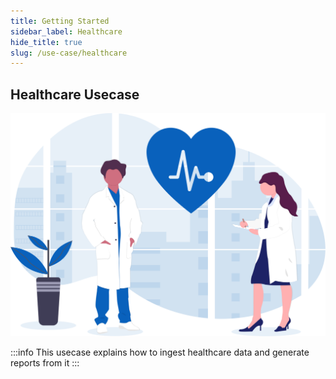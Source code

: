 ```yaml
---
title: Getting Started
sidebar_label: Healthcare
hide_title: true
slug: /use-case/healthcare
---
```


## Healthcare Usecase

![winner](./media/undraw_medicine.svg)

:::info
This usecase explains how to ingest healthcare data and generate reports from it
:::